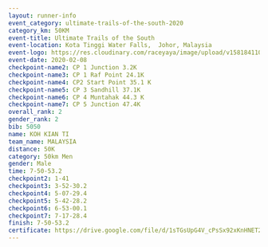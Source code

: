 ```yaml
--- 
layout: runner-info 
event_category: ultimate-trails-of-the-south-2020 
category_km: 50KM 
event-title: Ultimate Trails of the South 
event-location: Kota Tinggi Water Falls,  Johor, Malaysia 
event-logo: https://res.cloudinary.com/raceyaya/image/upload/v1581841103/logo/2020/ultimate-trails-2020_i93dfj.jpg 
event-date: 2020-02-08 
checkpoint-name2: CP 1 Junction 3.2K 
checkpoint-name3: CP 1 Raf Point 24.1K 
checkpoint-name4: CP2 Start Point 35.1 K 
checkpoint-name5: CP 3 Sandhill 37.1K 
checkpoint-name6: CP 4 Muntahak 44.3 K 
checkpoint-name7: CP 5 Junction 47.4K 
overall_rank: 2
gender_rank: 2
bib: 5050
name: KOH KIAN TI
team_name: MALAYSIA
distance: 50K
category: 50km Men
gender: Male
time: 7-50-53.2
checkpoint2: 1-41
checkpoint3: 3-52-30.2
checkpoint4: 5-07-29.4
checkpoint5: 5-42-28.2
checkpoint6: 6-53-00.1
checkpoint7: 7-17-28.4
finish: 7-50-53.2
certificate: https://drive.google.com/file/d/1sTGsUpG4V_cPsSx92xKnHNET2o3kopVK/view?usp=sharing
--- 
```

